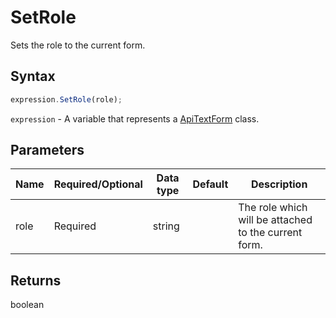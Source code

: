 # SetRole

Sets the role to the current form.

## Syntax

```javascript
expression.SetRole(role);
```

`expression` - A variable that represents a [ApiTextForm](../ApiTextForm.md) class.

## Parameters

| **Name** | **Required/Optional** | **Data type** | **Default** | **Description** |
| ------------- | ------------- | ------------- | ------------- | ------------- |
| role | Required | string |  | The role which will be attached to the current form. |

## Returns

boolean